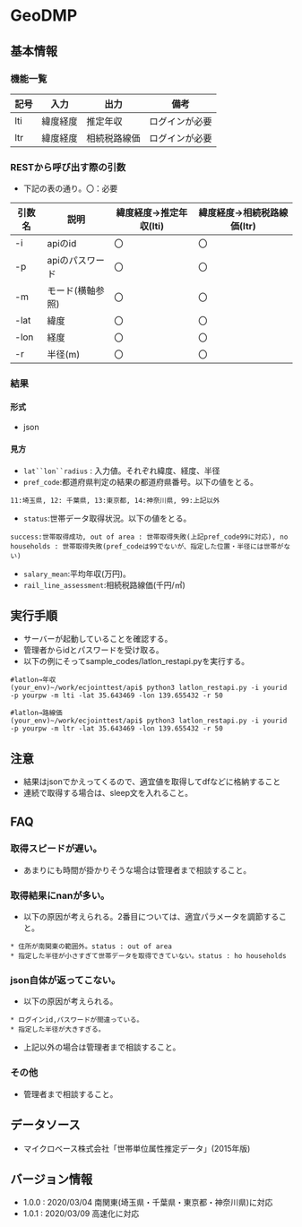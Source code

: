 # GeoDMP

## 基本情報
### 機能一覧
| 記号 | 入力 |出力|備考|
| ------ | ------ |------ |------ |
| lti | 緯度経度 |  推定年収 |ログインが必要 |
| ltr | 緯度経度 |  相続税路線価 |ログインが必要| 

### RESTから呼び出す際の引数
* 下記の表の通り。〇：必要

| 引数名 | 説明 |  緯度経度→推定年収(lti)| 緯度経度→相続税路線価(ltr)|
| ------ | ------ |------ |------ |
| -i  | apiのid |〇|〇|
| -p  | apiのパスワード |〇|〇|
| -m  | モード(横軸参照) |〇|〇|
| -lat | 緯度 |〇|〇|
| -lon | 経度 |〇|〇|
| -r | 半径(m)　|〇|〇|


### 結果
#### 形式
* json
#### 見方
* `lat``lon``radius` : 入力値。それぞれ緯度、経度、半径
* `pref_code`:都道府県判定の結果の都道府県番号。以下の値をとる。
```
11:埼玉県, 12: 千葉県, 13:東京都, 14:神奈川県, 99:上記以外
```
* `status`:世帯データ取得状況。以下の値をとる。
```
success:世帯取得成功, out of area : 世帯取得失敗(上記pref_code99に対応), no households : 世帯取得失敗(pref_codeは99でないが、指定した位置・半径には世帯がない)
```
* `salary_mean`:平均年収(万円)。
* `rail_line_assessment`:相続税路線価(千円/㎡)

## 実行手順

* サーバーが起動していることを確認する。
* 管理者からidとパスワードを受け取る。
* 以下の例にそってsample_codes/latlon_restapi.pyを実行する。

```
#latlon→年収
(your_env)~/work/ecjointtest/api$ python3 latlon_restapi.py -i yourid -p yourpw -m lti -lat 35.643469 -lon 139.655432 -r 50

#latlon→路線価
(your_env)~/work/ecjointtest/api$ python3 latlon_restapi.py -i yourid -p yourpw -m ltr -lat 35.643469 -lon 139.655432 -r 50
```
## 注意
* 結果はjsonでかえってくるので、適宜値を取得してdfなどに格納すること
* 連続で取得する場合は、sleep文を入れること。

## FAQ
### 取得スピードが遅い。
* あまりにも時間が掛かりそうな場合は管理者まで相談すること。
### 取得結果にnanが多い。
* 以下の原因が考えられる。2番目については、適宜パラメータを調節すること。
```
* 住所が南関東の範囲外。status : out of area
* 指定した半径が小さすぎて世帯データを取得できていない。status : ho households
```
### json自体が返ってこない。
* 以下の原因が考えられる。
```
* ログインid,パスワードが間違っている。
* 指定した半径が大きすぎる。
```
* 上記以外の場合は管理者まで相談すること。

### その他
* 管理者まで相談すること。

## データソース
* マイクロベース株式会社「世帯単位属性推定データ」(2015年版) 

## バージョン情報
* 1.0.0 : 2020/03/04 南関東(埼玉県・千葉県・東京都・神奈川県)に対応
* 1.0.1 : 2020/03/09 高速化に対応